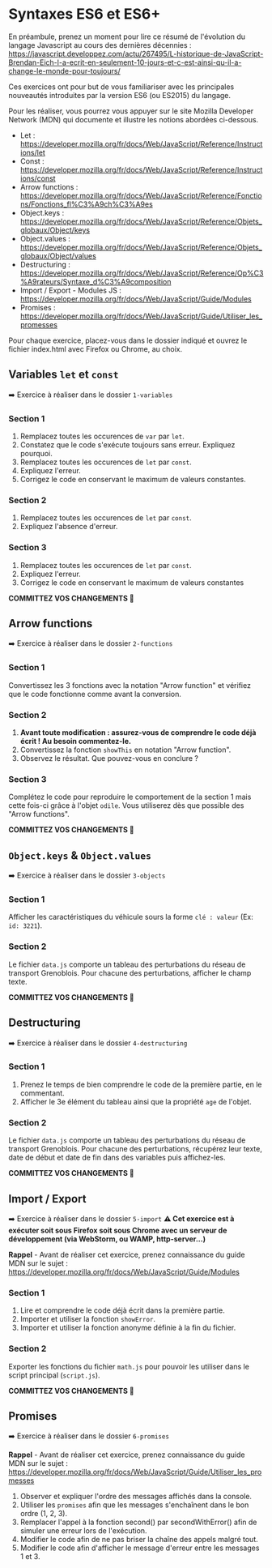 # Syntaxes ES6 et ES6+

En préambule, prenez un moment pour lire ce résumé de l'évolution du langage Javascript au cours des dernières décennies : https://javascript.developpez.com/actu/267495/L-historique-de-JavaScript-Brendan-Eich-l-a-ecrit-en-seulement-10-jours-et-c-est-ainsi-qu-il-a-change-le-monde-pour-toujours/


Ces exercices ont pour but de vous familiariser avec les principales nouveautés introduites par la version ES6 (ou ES2015) du langage.

Pour les réaliser, vous pourrez vous appuyer sur le site Mozilla Developer Network (MDN) qui documente et illustre les notions abordées ci-dessous.

* Let : https://developer.mozilla.org/fr/docs/Web/JavaScript/Reference/Instructions/let
* Const : https://developer.mozilla.org/fr/docs/Web/JavaScript/Reference/Instructions/const
* Arrow functions : https://developer.mozilla.org/fr/docs/Web/JavaScript/Reference/Fonctions/Fonctions_fl%C3%A9ch%C3%A9es
* Object.keys : https://developer.mozilla.org/fr/docs/Web/JavaScript/Reference/Objets_globaux/Object/keys
* Object.values : https://developer.mozilla.org/fr/docs/Web/JavaScript/Reference/Objets_globaux/Object/values
* Destructuring : https://developer.mozilla.org/fr/docs/Web/JavaScript/Reference/Op%C3%A9rateurs/Syntaxe_d%C3%A9composition
* Import / Export - Modules JS : https://developer.mozilla.org/fr/docs/Web/JavaScript/Guide/Modules
* Promises : https://developer.mozilla.org/fr/docs/Web/JavaScript/Guide/Utiliser_les_promesses

Pour chaque exercice, placez-vous dans le dossier indiqué et ouvrez le fichier index.html avec Firefox ou Chrome, au choix.
  
## Variables `let` et `const`
➡️ Exercice à réaliser dans le dossier `1-variables`

### Section 1
1. Remplacez toutes les occurences de `var` par `let`.
2. Constatez que le code s'exécute toujours sans erreur. Expliquez pourquoi.
3. Remplacez toutes les occurences de `let` par `const`.
4. Expliquez l'erreur.
5. Corrigez le code en conservant le maximum de valeurs constantes.

### Section 2
1. Remplacez toutes les occurences de `let` par `const`.
2. Expliquez l'absence d'erreur.

### Section 3
1. Remplacez toutes les occurences de `let` par `const`.
2. Expliquez l'erreur.
3. Corrigez le code en conservant le maximum de valeurs constantes

**COMMITTEZ VOS CHANGEMENTS 🚢**

## Arrow functions
➡️ Exercice à réaliser dans le dossier `2-functions`

### Section 1
Convertissez les 3 fonctions avec la notation "Arrow function" et vérifiez que le code fonctionne comme avant la conversion.

### Section 2
1. **Avant toute modification : assurez-vous de comprendre le code déjà écrit ! Au besoin commentez-le.**
2. Convertissez la fonction `showThis` en notation "Arrow function".
3. Observez le résultat. Que pouvez-vous en conclure ?

### Section 3
Complétez le code pour reproduire le comportement de la section 1 mais cette fois-ci grâce à l'objet `odile`. Vous utiliserez dès que possible des "Arrow functions".

**COMMITTEZ VOS CHANGEMENTS 🚢**

## `Object.keys` & `Object.values`
➡️ Exercice à réaliser dans le dossier `3-objects`

### Section 1
Afficher les caractéristiques du véhicule sours la forme `clé : valeur` (Ex: `id: 3221`).

### Section 2
Le fichier `data.js` comporte un tableau des perturbations du réseau de transport Grenoblois. Pour chacune des perturbations, afficher le champ texte.

**COMMITTEZ VOS CHANGEMENTS 🚢**

## Destructuring
➡️ Exercice à réaliser dans le dossier `4-destructuring`

### Section 1
1. Prenez le temps de bien comprendre le code de la première partie, en le commentant.
2. Afficher le 3e élément du tableau ainsi que la propriété `age` de l'objet.

### Section 2
Le fichier `data.js` comporte un tableau des perturbations du réseau de transport Grenoblois. Pour chacune des perturbations, récupérez leur texte, date de début et date de fin dans des variables puis affichez-les.

**COMMITTEZ VOS CHANGEMENTS 🚢**

## Import / Export
➡️ Exercice à réaliser dans le dossier `5-import`
__⚠ Cet exercice est à exécuter soit sous Firefox soit sous Chrome avec un serveur de développement (via WebStorm, ou WAMP, http-server...)__

**Rappel** - Avant de réaliser cet exercice, prenez connaissance du guide MDN sur le sujet : https://developer.mozilla.org/fr/docs/Web/JavaScript/Guide/Modules

### Section 1
1. Lire et comprendre le code déjà écrit dans la première partie.
2. Importer et utiliser la fonction `showError`.
2. Importer et utiliser la fonction anonyme définie à la fin du fichier.

### Section 2
Exporter les fonctions du fichier `math.js` pour pouvoir les utiliser dans le script principal (`script.js`).

**COMMITTEZ VOS CHANGEMENTS 🚢**

## Promises
➡️ Exercice à réaliser dans le dossier `6-promises`

**Rappel** - Avant de réaliser cet exercice, prenez connaissance du guide MDN sur le sujet : https://developer.mozilla.org/fr/docs/Web/JavaScript/Guide/Utiliser_les_promesses

1. Observer et expliquer l'ordre des messages affichés dans la console.
2. Utiliser les `promises` afin que les messages s'enchaînent dans le bon ordre (1, 2, 3).
3. Remplacer l'appel à la fonction second() par secondWithError() afin de simuler une erreur lors de l'exécution.
4. Modifier le code afin de ne pas briser la chaîne des appels malgré tout.
5. Modifier le code afin d'afficher le message d'erreur entre les messages 1 et 3.
   
